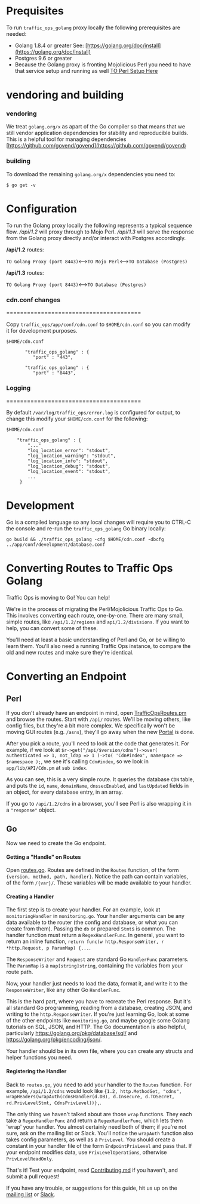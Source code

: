 <!--
    Licensed to the Apache Software Foundation (ASF) under one
    or more contributor license agreements.  See the NOTICE file
    distributed with this work for additional information
    regarding copyright ownership.  The ASF licenses this file
    to you under the Apache License, Version 2.0 (the
    "License"); you may not use this file except in compliance
    with the License.  You may obtain a copy of the License at

      http://www.apache.org/licenses/LICENSE-2.0

    Unless required by applicable law or agreed to in writing,
    software distributed under the License is distributed on an
    "AS IS" BASIS, WITHOUT WARRANTIES OR CONDITIONS OF ANY
    KIND, either express or implied.  See the License for the
    specific language governing permissions and limitations
    under the License.
-->

Prequisites
=======================================

To run `traffic_ops_golang` proxy locally the following prerequisites are needed:

* Golang 1.8.4 or greater See: [https://golang.org/doc/install](https://golang.org/doc/install)
* Postgres 9.6 or greater
* Because the Golang proxy is fronting Mojolicious Perl you need to have that service setup and running as well [TO Perl Setup Here](https://github.com/apache/trafficcontrol/blob/master/traffic_ops/INSTALL.md)


vendoring and building
=======================================

### vendoring
We treat `golang.org/x` as apart of the Go compiler so that means that we still vendor application dependencies for stability and reproducible builds.  This is a helpful tool for managing dependencies [https://github.com/govend/govend](https://github.com/govend/govend)

### building
To download the remaining `golang.org/x` dependencies you need to:

`$ go get -v`

Configuration
=======================================
To run the Golang proxy locally the following represents a typical sequence flow.  */api/1.2* will proxy through to Mojo Perl. */api/1.3* will serve the response from the Golang proxy directly and/or interact with Postgres accordingly.

**/api/1.2** routes:

`TO Golang Proxy (port 8443)`<-->`TO Mojo Perl`<-->`TO Database (Postgres)`

**/api/1.3** routes:

`TO Golang Proxy (port 8443)`<-->`TO Database (Postgres)`

### cdn.conf changes
=======================================


Copy `traffic_ops/app/conf/cdn.conf` to `$HOME/cdn.conf` so you can modify it for development purposes.

`$HOME/cdn.conf`

```    
       "traffic_ops_golang" : {
          "port" : "443",
```

```        
       "traffic_ops_golang" : {
          "port" : "8443",
```

### Logging
=======================================

By default `/var/log/traffic_ops/error.log` is configured for output, to change this modify your `$HOME/cdn.conf` for the following:

`$HOME/cdn.conf`

```
    "traffic_ops_golang" : {
        "..."
        "log_location_error": "stdout",
        "log_location_warning": "stdout",
        "log_location_info": "stdout",
        "log_location_debug": "stdout",
        "log_location_event": "stdout",
        ...
     }
```

Development
=======================================

Go is a compiled language so any local changes will require you to CTRL-C the console and re-run the `traffic_ops_golang` Go binary locally:

`go build && ./traffic_ops_golang -cfg $HOME/cdn.conf -dbcfg ../app/conf/development/database.conf`


Converting Routes to Traffic Ops Golang
=======================================

Traffic Ops is moving to Go! You can help!

We're in the process of migrating the Perl/Mojolicious Traffic Ops to Go. This involves converting each route, one-by-one. There are many small, simple routes, like `/api/1.2/regions` and `api/1.2/divisions`. If you want to help, you can convert some of these.

You'll need at least a basic understanding of Perl and Go, or be willing to learn them. You'll also need a running Traffic Ops instance, to compare the old and new routes and make sure they're identical.

Converting an Endpoint
======================

Perl
----

If you don't already have an endpoint in mind, open [TrafficOpsRoutes.pm](https://github.com/apache/trafficcontrol/blob/master/traffic_ops/app/lib/TrafficOpsRoutes.pm) and browse the routes. Start with `/api/` routes. We'll be moving others, like config files, but they're a bit more complex. We specifically won't be moving GUI routes (e.g. `/asns`), they'll go away when the new [Portal](https://github.com/apache/trafficcontrol/tree/master/traffic_portal) is done.

After you pick a route, you'll need to look at the code that generates it. For example, if we look at `$r->get("/api/$version/cdns")->over( authenticated => 1, not_ldap => 1 )->to( 'Cdn#index', namespace => $namespace );`, we see it's calling `Cdn#index`, so we look in `app/lib/API/Cdn.pm` at `sub index`.

As you can see, this is a very simple route. It queries the database `CDN` table, and puts the `id`, `name`, `domainName`, `dnssecEnabled`, and `lastUpdated` fields in an object, for every database entry, in an array.

If you go to `/api/1.2/cdns` in a browser, you'll see Perl is also wrapping it in a `"response"` object.

Go
--

Now we need to create the Go endpoint.

#### Getting a "Handle" on Routes

Open [routes.go](https://github.com/apache/trafficcontrol/blob/master/traffic_ops/traffic_ops_golang/routing/routes.go). Routes are defined in the `Routes` function, of the form `{version, method, path, handler}`. Notice the path can contain variables, of the form `/{var}/`. These variables will be made available to your handler.

#### Creating a Handler

The first step is to create your handler. For an example, look at `monitoringHandler` in `monitoring.go`. Your handler arguments can be any data available to the router (the config and database, or what you can create from them). Passing the `db` or prepared `Stmt`s is common. The handler function must return a `RegexHandlerFunc`. In general, you want to return an inline function, `return func(w http.ResponseWriter, r *http.Request, p ParamMap) {...`.

The `ResponseWriter` and `Request` are standard Go `HandlerFunc` parameters. The `ParamMap` is a `map[string]string`, containing the variables from your route path.

Now, your handler just needs to load the data, format it, and write it to the `ResponseWriter`, like any other Go `HandlerFunc`.

This is the hard part, where you have to recreate the Perl response. But it's all standard Go programming, reading from a database, creating JSON, and writing to the `http.ResponseWriter`. If you're just learning Go, look at some of the other endpoints like `monitoring.go`, and maybe google some Golang tutorials on SQL, JSON, and HTTP. The Go documentation is also helpful, particularly  https://golang.org/pkg/database/sql/ and https://golang.org/pkg/encoding/json/.

Your handler should be in its own file, where you can create any structs and helper functions you need.

#### Registering the Handler

Back to `routes.go`, you need to add your handler to the `Routes` function. For example, `/api/1.2/cdns` would look like `{1.2, http.MethodGet, "cdns", wrapHeaders(wrapAuth(cdnsHandler(d.DB), d.Insecure, d.TOSecret, rd.PrivLevelStmt, CdnsPrivLevel))},`.

The only thing we haven't talked about are those `wrap` functions. They each take a `RegexHandlerFunc` and return a `RegexHandlerFunc`, which lets them 'wrap' your handler. You almost certainly need both of them; if you're not sure, ask on the mailing list or Slack. You'll notice the `wrapAuth` function also takes config parameters, as well as a `PrivLevel`. You should create a constant in your handler file of the form `EndpointPrivLevel` and pass that. If your endpoint modifies data, use `PrivLevelOperations`, otherwise `PrivLevelReadOnly`.

That's it! Test your endpoint, read [Contributing.md](https://github.com/apache/trafficcontrol/blob/master/CONTRIBUTING.md) if you haven't, and submit a pull request!

If you have any trouble, or suggestions for this guide, hit us up on the [mailing list](mailto:dev@trafficcontrol.apache.org) or [Slack](https://goo.gl/Suzakj).
